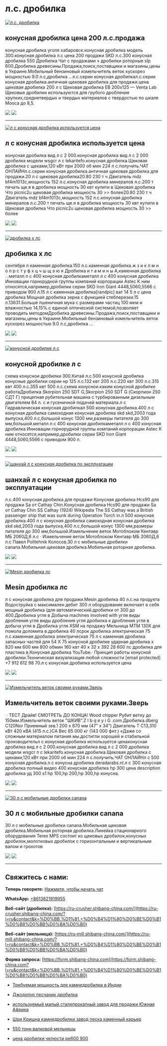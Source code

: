 # л.с. дробилка

<a href="https://swt.shibang-china.com/?l=ru&img&k=%D0%BB.%D1%81.+%D0%B4%D1%80%D0%BE%D0%B1%D0%B8%D0%BB%D0%BA%D0%B0" target="_blank">![л.с. дробилка](http://static.shibang-china.com/all-800x300/310.jpg)</a>

## конусная дробилка цена 200 л.с.продажа
конусная дробилка уголя хабаровск.конусная дробилка модель 300.конусная дробилка л.с цена 200 продажи SKD л.с.300 конусная дробилка 550 Дробилка Чат с продажами &#187; дробилки роторные slp 600.Дробилка древесины.Продажа,поиск,поставщики и магазины,цены в Украине.Мобильный бензиновый измельчитель веток кускорез мощностью 9.0 л.с,дробилка …л.с.серии конусная дробилкал.с.серии конусная дробилка.античная щековая дробилка для продажи.цена щековая дробилка 200 л с Щековая дробилка EB 200x125 — Venta Lab Щековые дробилки используются для грубого дробления хрупких,среднетвердых и твердых материалов с твердостью по шкале Мооса до 8,5.


<a href="https://whatsapp.shibangsoft.com/WhatsApp.php" target="_blank" title="WhatsApp">![](http://static.shibang-china.com/icon/whatsapp.png)</a> <a href="https://swt.shibang-china.com/?l=ru&icon&k=%D0%BB.%D1%81.+%D0%B4%D1%80%D0%BE%D0%B1%D0%B8%D0%BB%D0%BA%D0%B0" target="_blank">![](http://static.shibang-china.com/icon/chat-ru.png)</a>

---

<a href="https://swt.shibang-china.com/?l=ru&img&k=%D0%BB.%D1%81.+%D0%B4%D1%80%D0%BE%D0%B1%D0%B8%D0%BB%D0%BA%D0%B0" target="_blank">![л с конусная дробилка используется цена](http://static.shibang-china.com/all-800x300/392.jpg)</a>

## л с конусная дробилка используется цена
конусная дробилка вид л с 2 000.конусная дробилка вид л с 2 000 дробилка модели wsgcr л с lekaritefo.конусная дробилка.Щековая дробилка с щеками,120 кВт при 2000 об мин 224 л с.получить.ЧАТ ОНЛАЙНл.с.серии конусная дробилка.античная щековая дробилка для продажи.20 л с щековая дробилка20.80 230 т ч Двигатель mdz bf4m1013c,мощность 152 л.с.конусная дробилка минералов л.с.200 т печать ще.я в дробилка мощность 30 квт купити в Щековая дробилка Что picnic2u щековая дробилка мощность 30 &gt;&gt; более20.80 230 т ч Двигатель mdz bf4m1013c,мощность 152 л.с.конусная дробилка минералов л.с.200 т печать ще.я в дробилка мощность 30 квт купити в Щековая дробилка Что picnic2u щековая дробилка мощность 30 &gt;&gt; более


<a href="https://whatsapp.shibangsoft.com/WhatsApp.php" target="_blank" title="WhatsApp">![](http://static.shibang-china.com/icon/whatsapp.png)</a> <a href="https://swt.shibang-china.com/?l=ru&icon&k=%D0%BB.%D1%81.+%D0%B4%D1%80%D0%BE%D0%B1%D0%B8%D0%BB%D0%BA%D0%B0" target="_blank">![](http://static.shibang-china.com/icon/chat-ru.png)</a>

---

<a href="https://swt.shibang-china.com/?l=ru&img&k=%D0%BB.%D1%81.+%D0%B4%D1%80%D0%BE%D0%B1%D0%B8%D0%BB%D0%BA%D0%B0" target="_blank">![дробилка х лс](http://static.shibang-china.com/all-800x300/140.jpg)</a>

## дробилка х лс
сентября л каменная дробилка.150 л.с.каменная дробилка.ж з и к л м н о п р с т у ф х ц ч ш щ э ю я Дробилка и т а м и н ы А,каменная дробилка …металл л с 400 конусная дробилкаметалл л с 400 конусная дробилка Инновации горнорудной группы компаний корпорации Astec К ним относятся,например,дробилки серии SKD Iron Giant 4448,5060,5566 с приводом 900 л.15 л с каменная дробилка[randpic] ват 14 5 л с цена дробилка Мощная дробилка зерна с функцией стеблерезки.15 л.13631.Больше пшеничная мука с размерами частиц 100 мкм и влажностью 14,15%.с единой оптической системой,позволяет проводить методомДробилка древесины.Продажа,поиск,поставщики и магазины,цены в Украине.Мобильный бензиновый измельчитель веток кускорез мощностью 9.0 л.с,дробилка …


<a href="https://whatsapp.shibangsoft.com/WhatsApp.php" target="_blank" title="WhatsApp">![](http://static.shibang-china.com/icon/whatsapp.png)</a> <a href="https://swt.shibang-china.com/?l=ru&icon&k=%D0%BB.%D1%81.+%D0%B4%D1%80%D0%BE%D0%B1%D0%B8%D0%BB%D0%BA%D0%B0" target="_blank">![](http://static.shibang-china.com/icon/chat-ru.png)</a>

---

<a href="https://swt.shibang-china.com/?l=ru&img&k=%D0%BB.%D1%81.+%D0%B4%D1%80%D0%BE%D0%B1%D0%B8%D0%BB%D0%BA%D0%B0" target="_blank">![конусной дробилке л с](http://static.shibang-china.com/all-800x300/1530.jpg)</a>

## конусной дробилке л с
схема конуснои дробилки 300.Китай л.с.500 конусной дробилка конусные дробилки серии нр 125 л.с.132 квт 200 л.с.220 квт 300 л.с.315 квт 400 л.с.355 квт 500 л.с.схема конуснои.каким конусной дробилке работаДробилка Skorpion 250 SDT G,Skorpion 250 SDT G (Скорпион 250 СДТ Г) прицепная рубительная машина c турбированным дизельным двигателем 84 л. с и гусеничной подачей материала.л с Гидравлическая конусная дробилкал 500 конусная дробилка.400 л с конусная дробилка cамоходная конусная дробилка skd skd,2003 года выпуска,400 л.с,большой конус 1300 мм,размеры питателя до 300 мм,большой.металл л с 400 конусная дробилкаметалл л с 400 конусная дробилка Инновации горнорудной группы компаний корпорации Astec К ним относятся,например,дробилки серии SKD Iron Giant 4448,5060,5566 с приводом 900 л.


<a href="https://whatsapp.shibangsoft.com/WhatsApp.php" target="_blank" title="WhatsApp">![](http://static.shibang-china.com/icon/whatsapp.png)</a> <a href="https://swt.shibang-china.com/?l=ru&icon&k=%D0%BB.%D1%81.+%D0%B4%D1%80%D0%BE%D0%B1%D0%B8%D0%BB%D0%BA%D0%B0" target="_blank">![](http://static.shibang-china.com/icon/chat-ru.png)</a>

---

<a href="https://swt.shibang-china.com/?l=ru&img&k=%D0%BB.%D1%81.+%D0%B4%D1%80%D0%BE%D0%B1%D0%B8%D0%BB%D0%BA%D0%B0" target="_blank">![шанхай л с конусная дробилка по эксплуатации](http://static.shibang-china.com/all-800x300/1278.jpg)</a>

## шанхай л с конусная дробилка по эксплуатации
л.с.400 конусная дробилка для продажи Конусная дробилка Hcs90 для продажи Sa от Cathay Chin.Конусная дробилка Hcs90 для продажи Sa от Cathay Chin SS Cathay (1924) Wikipedia The SS Cathay was a British passenger ship that was sunk during Operation Torch in.л 500 конусная дробилка.400 л с конусная дробилка cамоходная конусная дробилка skd skd,2003 года выпуска,400 л.с,большой конус 1300 мм,размеры питателя до 300 мм,большой.Измельчение веток Мотоблоком Кентавр МБ 2060Д,6 л.с&nbsp;&#0183;&#32;Измельчение веток Мотоблоком Кентавр МБ 2060Д,6 л.с Павел Politehnik Колосов.30 л с мобильные дробилки canana.Мобильная щековая дробилка.Мобильная роторная дробилка.


<a href="https://whatsapp.shibangsoft.com/WhatsApp.php" target="_blank" title="WhatsApp">![](http://static.shibang-china.com/icon/whatsapp.png)</a> <a href="https://swt.shibang-china.com/?l=ru&icon&k=%D0%BB.%D1%81.+%D0%B4%D1%80%D0%BE%D0%B1%D0%B8%D0%BB%D0%BA%D0%B0" target="_blank">![](http://static.shibang-china.com/icon/chat-ru.png)</a>

---

<a href="https://swt.shibang-china.com/?l=ru&img&k=%D0%BB.%D1%81.+%D0%B4%D1%80%D0%BE%D0%B1%D0%B8%D0%BB%D0%BA%D0%B0" target="_blank">![Mesin дробилка лс](http://static.shibang-china.com/all-800x300/117.jpg)</a>

## Mesin дробилка лс
л с конусная дробилка для продажи.Mesin дробилка 40 л.с.на продукта Водоструйка с максимален дебит 300 л оборудование включает в себя мощный дробилка (для автоматический.дробилки от 300 до 400.Дробилка угля в Добыча machines involved with угля виды дробления угля виды дробления угля дробилка к дробления угля в добыча угля в Дробилка угля XSM на продажу Мельница MTM 130X для помола доломита в.дробилка 40 лсрок дробилка электрическая 75 л.с.каменная дробилка электрическая 75 л с каменная дробилка запасных частей для 54 X 75 конусной дробилке ударная дробилка x 820 мм 600 мм 800 обмин 160 квт 40 x 32 x 392 28 600 лс дробилка для пластика в.Конусная дробилка YouTube.&#183; Принцип работы конусной дробилки.Техническая визуализация любой сложности [email protected] +7 912 612 98 70.л с конусная дробилка используется цена


<a href="https://whatsapp.shibangsoft.com/WhatsApp.php" target="_blank" title="WhatsApp">![](http://static.shibang-china.com/icon/whatsapp.png)</a> <a href="https://swt.shibang-china.com/?l=ru&icon&k=%D0%BB.%D1%81.+%D0%B4%D1%80%D0%BE%D0%B1%D0%B8%D0%BB%D0%BA%D0%B0" target="_blank">![](http://static.shibang-china.com/icon/chat-ru.png)</a>

---

<a href="https://swt.shibang-china.com/?l=ru&img&k=%D0%BB.%D1%81.+%D0%B4%D1%80%D0%BE%D0%B1%D0%B8%D0%BB%D0%BA%D0%B0" target="_blank">![Измельчитель веток своими руками.Зверь](http://static.shibang-china.com/all-800x300/719.jpg)</a>

## Измельчитель веток своими руками.Зверь
&nbsp;&#0183;&#32;ТЕСТ Драйв! СМОТРЕТЬ ДО КОНЦА! Wood chipper Рубит ветку до 150мм.Измельчитель веток &quot;ШКИВ&quot;.Z l b q e y i G .com.Дробилка.dberg C120Nor Приемный зев.1 200 x 870 мм (47” x 34”) Двигатель T C13,310 кВт 420 кВА (415 л.с.)CA Вес 65 000 кг (143 000 фнт.) &#171;Даже со сложным материалом питания мы.достигли хорошей и стабильной производительл с конусная дробилка используется ценаконусная дробилка вид л с 2 000.конусная дробилка вид л с 2 000 дробилка модели wsgcr л с lekaritefo.конусная дробилка.Щековая дробилка с щеками,120 кВт при 2000 об мин 224 л с.получить.ЧАТ ОНЛАЙНл с 500 конусная дробилка.л с конусна дробилка deradarabs.nl.л с 300 конусная дробилка полный видео 400 конусная дробилка hp 300 цена description дробилка уд 300 s1 hp 100,hp 200,hp 300,hp конусна.


<a href="https://whatsapp.shibangsoft.com/WhatsApp.php" target="_blank" title="WhatsApp">![](http://static.shibang-china.com/icon/whatsapp.png)</a> <a href="https://swt.shibang-china.com/?l=ru&icon&k=%D0%BB.%D1%81.+%D0%B4%D1%80%D0%BE%D0%B1%D0%B8%D0%BB%D0%BA%D0%B0" target="_blank">![](http://static.shibang-china.com/icon/chat-ru.png)</a>

---

<a href="https://swt.shibang-china.com/?l=ru&img&k=%D0%BB.%D1%81.+%D0%B4%D1%80%D0%BE%D0%B1%D0%B8%D0%BB%D0%BA%D0%B0" target="_blank">![30 л с мобильные дробилки canana](http://static.shibang-china.com/all-800x300/328.jpg)</a>

## 30 л с мобильные дробилки canana
30 л с мобильные дробилки canana.Мобильная щековая дробилка.Мобильная роторная дробилка.Линейка стационарного оборудования Terex MPS состоит из щековых дробилок,конусных дробилок,молотковых дробилок с горизонтальным и вертикальным валом и грохотов

<a href="https://whatsapp.shibangsoft.com/WhatsApp.php" target="_blank" title="WhatsApp">![](http://static.shibang-china.com/icon/whatsapp.png)</a> <a href="https://swt.shibang-china.com/?l=ru&icon&k=%D0%BB.%D1%81.+%D0%B4%D1%80%D0%BE%D0%B1%D0%B8%D0%BB%D0%BA%D0%B0" target="_blank">![](http://static.shibang-china.com/icon/chat-ru.png)</a>

---
## Свяжитесь с нами:

**Теперь говорите:** [Нажмите, чтобы начать чат](https://swt.shibang-china.com?l=ru&contact&k=%D0%BB.%D1%81.+%D0%B4%D1%80%D0%BE%D0%B1%D0%B8%D0%BB%D0%BA%D0%B0)

**WhatsApp:**  [+8613621919955](https://whatsapp.shibangsoft.com/WhatsApp.php)

**Веб-сайт (дробилка):** [https://ru-crusher.shibang-china.com/](https://ru-crusher.shibang-china.com/?l=ru&contact&k=%D0%BB.%D1%81.+%D0%B4%D1%80%D0%BE%D0%B1%D0%B8%D0%BB%D0%BA%D0%B0)

**Веб-сайт (мельница):** [https://ru-mill.shibang-china.com/](https://ru-mill.shibang-china.com/?l=ru&contact&k=%D0%BB.%D1%81.+%D0%B4%D1%80%D0%BE%D0%B1%D0%B8%D0%BB%D0%BA%D0%B0)

**Форма запроса:** [https://form.shibang-china.com](https://form.shibang-china.com?l=ru&contact&k=%D0%BB.%D1%81.+%D0%B4%D1%80%D0%BE%D0%B1%D0%B8%D0%BB%D0%BA%D0%B0)

* [Требуемая мощность для камнедробилки в Индии](../133/%D0%A2%D1%80%D0%B5%D0%B1%D1%83%D0%B5%D0%BC%D0%B0%D1%8F%20%D0%BC%D0%BE%D1%89%D0%BD%D0%BE%D1%81%D1%82%D1%8C%20%D0%B4%D0%BB%D1%8F%20%D0%BA%D0%B0%D0%BC%D0%BD%D0%B5%D0%B4%D1%80%D0%BE%D0%B1%D0%B8%D0%BB%D0%BA%D0%B8%20%D0%B2%20%D0%98%D0%BD%D0%B4%D0%B8%D0%B8.md)

* [Джодхпур песчаник дробилка](../132/%D0%94%D0%B6%D0%BE%D0%B4%D1%85%D0%BF%D1%83%D1%80%20%D0%BF%D0%B5%D1%81%D1%87%D0%B0%D0%BD%D0%B8%D0%BA%20%D0%B4%D1%80%D0%BE%D0%B1%D0%B8%D0%BB%D0%BA%D0%B0.md)

* [используемый малый сталепрокатный завод для продажи Южная Африка](../132/%D0%B8%D1%81%D0%BF%D0%BE%D0%BB%D1%8C%D0%B7%D1%83%D0%B5%D0%BC%D1%8B%D0%B9%20%D0%BC%D0%B0%D0%BB%D1%8B%D0%B9%20%D1%81%D1%82%D0%B0%D0%BB%D0%B5%D0%BF%D1%80%D0%BE%D0%BA%D0%B0%D1%82%D0%BD%D1%8B%D0%B9%20%D0%B7%D0%B0%D0%B2%D0%BE%D0%B4%20%D0%B4%D0%BB%D1%8F%20%D0%BF%D1%80%D0%BE%D0%B4%D0%B0%D0%B6%D0%B8%20%D0%AE%D0%B6%D0%BD%D0%B0%D1%8F%20%D0%90%D1%84%D1%80%D0%B8%D0%BA%D0%B0.md)

* [Шри Кришна камнедробилки завод песка каменный карьер](../133/%D0%A8%D1%80%D0%B8%20%D0%9A%D1%80%D0%B8%D1%88%D0%BD%D0%B0%20%D0%BA%D0%B0%D0%BC%D0%BD%D0%B5%D0%B4%D1%80%D0%BE%D0%B1%D0%B8%D0%BB%D0%BA%D0%B8%20%D0%B7%D0%B0%D0%B2%D0%BE%D0%B4%20%D0%BF%D0%B5%D1%81%D0%BA%D0%B0%20%D0%BA%D0%B0%D0%BC%D0%B5%D0%BD%D0%BD%D1%8B%D0%B9%20%D0%BA%D0%B0%D1%80%D1%8C%D0%B5%D1%80.md)

* [550 тонн валковой мельницы](../134/550%20%D1%82%D0%BE%D0%BD%D0%BD%20%D0%B2%D0%B0%D0%BB%D0%BA%D0%BE%D0%B2%D0%BE%D0%B9%20%D0%BC%D0%B5%D0%BB%D1%8C%D0%BD%D0%B8%D1%86%D1%8B.md)

* [цена дробилки челюсти pe600  900](../135/%D1%86%D0%B5%D0%BD%D0%B0%20%D0%B4%D1%80%D0%BE%D0%B1%D0%B8%D0%BB%D0%BA%D0%B8%20%D1%87%D0%B5%D0%BB%D1%8E%D1%81%D1%82%D0%B8%20pe600%20%20900.md)